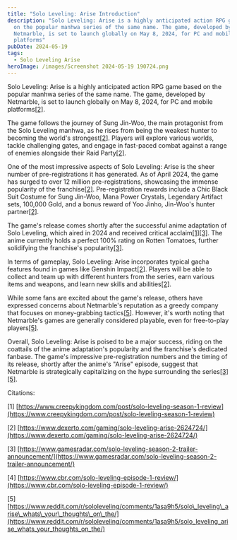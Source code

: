 ```yaml
---
title: "Solo Leveling: Arise Introduction"
description: "Solo Leveling: Arise is a highly anticipated action RPG game based
  on the popular manhwa series of the same name. The game, developed by
  Netmarble, is set to launch globally on May 8, 2024, for PC and mobile
  platforms"
pubDate: 2024-05-19
tags:
  - Solo Leveling Arise
heroImage: /images/Screenshot 2024-05-19 190724.png
---
```

Solo Leveling: Arise is a highly anticipated action RPG game based on the popular manhwa series of the same name. The game, developed by Netmarble, is set to launch globally on May 8, 2024, for PC and mobile platforms[\[2\]](https://www.dexerto.com/gaming/solo-leveling-arise-2624724/).

The game follows the journey of Sung Jin-Woo, the main protagonist from the Solo Leveling manhwa, as he rises from being the weakest hunter to becoming the world's strongest[\[2\]](https://www.dexerto.com/gaming/solo-leveling-arise-2624724/). Players will explore various worlds, tackle challenging gates, and engage in fast-paced combat against a range of enemies alongside their Raid Party[\[2\]](https://www.dexerto.com/gaming/solo-leveling-arise-2624724/).

One of the most impressive aspects of Solo Leveling: Arise is the sheer number of pre-registrations it has generated. As of April 2024, the game has surged to over 12 million pre-registrations, showcasing the immense popularity of the franchise[\[2\]](https://www.dexerto.com/gaming/solo-leveling-arise-2624724/). Pre-registration rewards include a Chic Black Suit Costume for Sung Jin-Woo, Mana Power Crystals, Legendary Artifact sets, 100,000 Gold, and a bonus reward of Yoo Jinho, Jin-Woo's hunter partner[\[2\]](https://www.dexerto.com/gaming/solo-leveling-arise-2624724/).

The game's release comes shortly after the successful anime adaptation of Solo Leveling, which aired in 2024 and received critical acclaim[\[1\]](https://www.creepykingdom.com/post/solo-leveling-season-1-review)[\[3\]](https://www.gamesradar.com/solo-leveling-season-2-trailer-announcement/). The anime currently holds a perfect 100% rating on Rotten Tomatoes, further solidifying the franchise's popularity[\[3\]](https://www.gamesradar.com/solo-leveling-season-2-trailer-announcement/).

In terms of gameplay, Solo Leveling: Arise incorporates typical gacha features found in games like Genshin Impact[\[2\]](https://www.dexerto.com/gaming/solo-leveling-arise-2624724/). Players will be able to collect and team up with different hunters from the series, earn various items and weapons, and learn new skills and abilities[\[2\]](https://www.dexerto.com/gaming/solo-leveling-arise-2624724/).

While some fans are excited about the game's release, others have expressed concerns about Netmarble's reputation as a greedy company that focuses on money-grabbing tactics[\[5\]](https://www.reddit.com/r/sololeveling/comments/1asa9h5/solo_leveling_arise_whats_your_thoughts_on_the/). However, it's worth noting that Netmarble's games are generally considered playable, even for free-to-play players[\[5\]](https://www.reddit.com/r/sololeveling/comments/1asa9h5/solo_leveling_arise_whats_your_thoughts_on_the/).

Overall, Solo Leveling: Arise is poised to be a major success, riding on the coattails of the anime adaptation's popularity and the franchise's dedicated fanbase. The game's impressive pre-registration numbers and the timing of its release, shortly after the anime's "Arise" episode, suggest that Netmarble is strategically capitalizing on the hype surrounding the series[\[3\]](https://www.gamesradar.com/solo-leveling-season-2-trailer-announcement/)[\[5\]](https://www.reddit.com/r/sololeveling/comments/1asa9h5/solo_leveling_arise_whats_your_thoughts_on_the/).

Citations:

\[1\] [https://www.creepykingdom.com/post/solo-leveling-season-1-review](https://www.creepykingdom.com/post/solo-leveling-season-1-review)

\[2\] [https://www.dexerto.com/gaming/solo-leveling-arise-2624724/](https://www.dexerto.com/gaming/solo-leveling-arise-2624724/)

\[3\] [https://www.gamesradar.com/solo-leveling-season-2-trailer-announcement/](https://www.gamesradar.com/solo-leveling-season-2-trailer-announcement/)

\[4\] [https://www.cbr.com/solo-leveling-episode-1-review/](https://www.cbr.com/solo-leveling-episode-1-review/)

\[5\] [https://www.reddit.com/r/sololeveling/comments/1asa9h5/solo\_leveling\_arise\_whats\_your\_thoughts\_on\_the/](https://www.reddit.com/r/sololeveling/comments/1asa9h5/solo_leveling_arise_whats_your_thoughts_on_the/)